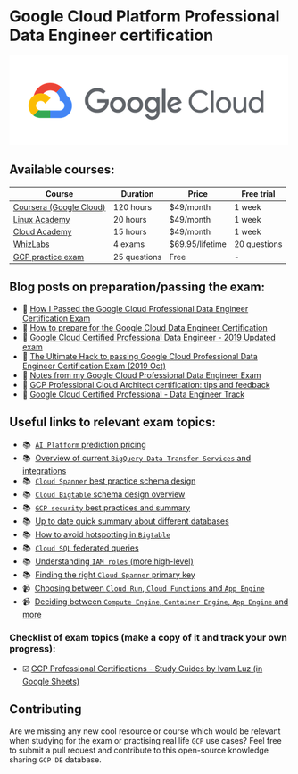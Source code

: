 # Google Cloud Platform Professional Data Engineer certification

![alt text][logo]

## Available courses:

Course | Duration | Price | Free trial
--- | --- | --- | ---
[Coursera (Google Cloud)](https://www.coursera.org/professional-certificates/gcp-data-engineering) | 120 hours | $49/month | 1 week
[Linux Academy](https://linuxacademy.com/course/google-cloud-certified-professional-data-engineer/) | 20 hours | $49/month | 1 week
[Cloud Academy](https://cloudacademy.com/learning-paths/data-engineer-professional-certification-preparation-for-google-83/) | 15 hours | $49/month | 1 week
[WhizLabs](https://www.whizlabs.com/google-cloud-certified-professional-data-engineer/practice-tests/) | 4 exams | $69.95/lifetime | 20 questions
[GCP practice exam](https://cloud.google.com/certification/practice-exam/data-engineer) | 25 questions | Free | -

## Blog posts on preparation/passing the exam:

* 📝 [How I Passed the Google Cloud Professional Data Engineer Certification Exam](https://towardsdatascience.com/passing-the-google-cloud-professional-data-engineer-certification-87da9908b333)
* 📝 [How to prepare for the Google Cloud Data Engineer Certification](https://www.notion.so/GCP-Certification-00763029549e4672887d5281ec247f42)
* 📝 [Google Cloud Certified Professional Data Engineer - 2019 Updated exam](https://deploy.live/blog/google-cloud-certified-professional-data-engineer/)
* 📝 [The Ultimate Hack to passing Google Cloud Professional Data Engineer Certification Exam (2019 Oct)](https://medium.com/@sodiumsun/the-ultimate-hack-to-passing-google-cloud-professional-data-engineer-certification-exam-2019-oct-663b2dfac492)
* 📝 [Notes from my Google Cloud Professional Data Engineer Exam](https://medium.com/@sathishvj/notes-from-my-google-cloud-professional-data-engineer-exam-530d11966aa0)
* 📝 [GCP Professional Cloud Architect certification: tips and feedback](https://medium.com/@belougatech/gcp-professional-cloud-architect-certification-tips-and-feedback-9813110613aa)
* 📝 [Google Cloud Certified Professional - Data Engineer Track](https://www.linkedin.com/pulse/google-cloud-certified-professional-data-engineer-writeup-rix/)

## Useful links to relevant exam topics:

* 📚&nbsp;&nbsp;[``AI Platform`` prediction pricing](https://cloud.google.com/ai-platform/prediction/pricing)
* 📚&nbsp;&nbsp;[Overview of current ``BigQuery Data Transfer Services`` and integrations](https://cloud.google.com/bigquery-transfer/docs/transfer-service-overview)
* 📚&nbsp;&nbsp;[``Cloud Spanner`` best practice schema design](https://cloud.google.com/spanner/docs/schema-design)
* 📚&nbsp;&nbsp;[``Cloud Bigtable`` schema design overview](https://cloud.google.com/bigtable/docs/schema-design)
* 📚&nbsp;&nbsp;[``GCP security`` best practices and summary](https://www.assured.se/2019/12/19/gcp-security)
* 📚&nbsp;&nbsp;[Up to date quick summary about different databases](https://cloud.google.com/products/databases)
* 📚&nbsp;&nbsp;[How to avoid hotspotting in ``Bigtable``](https://cloud.google.com/bigtable/docs/schema-design-time-series#ensure_that_your_row_key_avoids_hotspotting)
* 📚&nbsp;&nbsp;[``Cloud SQL`` federated queries](https://cloud.google.com/bigquery/docs/cloud-sql-federated-queries)
* 📚&nbsp;&nbsp;[Understanding ``IAM roles`` (more high-level)](https://cloud.google.com/iam/docs/understanding-roles)
* 📚&nbsp;&nbsp;[Finding the right ``Cloud Spanner`` primary key](https://www.youtube.com/watch?v=FFTHQt_KFNM)
* 📹&nbsp;&nbsp;[Choosing between ``Cloud Run``, ``Cloud Functions`` and ``App Engine``](https://www.youtube.com/watch?v=c0XcLidqfXU)
* 📹&nbsp;&nbsp;[Deciding between ``Compute Engine``, ``Container Engine``, ``App Engine`` and more](https://www.youtube.com/watch?v=g0dN8Hkh5H8)

### Checklist of exam topics (make a copy of it and track your own progress):

* ☑️ [GCP Professional Certifications - Study Guides by Ivam Luz (in Google Sheets)](https://docs.google.com/spreadsheets/d/1LUtqhOEjUMySCfn3zj8Arhzcmazr3vrPzy7VzJwIshE)

## Contributing

Are we missing any new cool resource or course which would be relevant when studying for the exam or practising real life ``GCP`` use cases? Feel free to submit a pull request and contribute to this open-source knowledge sharing ``GCP DE`` database.

[logo]: assets/gcp-logo.png "GCP logo"